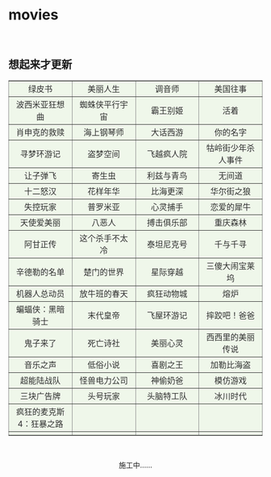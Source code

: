 # movies

<br/>

## 想起来才更新 ##

<table border="2" cellspacing="3%" frame="hsides" style="background-color:#d1eac157;opacity:0.9">
   <tr>
     <td width=25% align="center">绿皮书</td>
     <td width=25% align="center">美丽人生</td>
     <td width=25% align="center">调音师</td>
     <td width=25% align="center">美国往事</td>
  </tr>
   <tr>
     <td width=25% align="center">波西米亚狂想曲</td>
     <td width=25% align="center">蜘蛛侠平行宇宙</td>
     <td width=25% align="center">霸王别姬</td>
     <td width=25% align="center">活着</td>
   </tr>
   <tr>
     <td width=25% align="center">肖申克的救赎</td>
     <td width=25% align="center">海上钢琴师</td>
     <td width=25% align="center">大话西游</td>
     <td width=25% align="center">你的名字</td>
   </tr>
    <tr>
     <td width=25% align="center">寻梦环游记</td>
     <td width=25% align="center">盗梦空间</td>
     <td width=25% align="center">飞越疯人院</td>
     <td width=25% align="center">牯岭街少年杀人事件</td>
   </tr>
    <tr>
     <td width=25% align="center">让子弹飞</td>
     <td width=25% align="center">寄生虫</td>
     <td width=25% align="center">利兹与青鸟</td>
     <td width=25% align="center">无间道</td>
   </tr>
    <tr>
     <td width=25% align="center">十二怒汉</td>
     <td width=25% align="center">花样年华</td>
     <td width=25% align="center">比海更深</td>
     <td width=25% align="center">华尔街之狼</td>
   </tr>
    <tr>
     <td width=25% align="center">失控玩家</td>
     <td width=25% align="center">普罗米亚</td>
     <td width=25% align="center">心灵捕手</td>
     <td width=25% align="center">恋爱的犀牛</td>
   </tr>
    <tr>
     <td width=25% align="center">天使爱美丽</td>
     <td width=25% align="center">八恶人</td>
     <td width=25% align="center">搏击俱乐部</td>
     <td width=25% align="center">重庆森林</td>
   </tr>
    <tr>
     <td width=25% align="center">阿甘正传</td>
     <td width=25% align="center">这个杀手不太冷</td>
     <td width=25% align="center">泰坦尼克号</td>
     <td width=25% align="center">千与千寻</td>
   </tr>
    <tr>
     <td width=25% align="center">辛德勒的名单</td>
     <td width=25% align="center">楚门的世界</td>
     <td width=25% align="center">星际穿越</td>
     <td width=25% align="center">三傻大闹宝莱坞</td>
   </tr>
    <tr>
     <td width=25% align="center">机器人总动员</td>
     <td width=25% align="center">放牛班的春天</td>
     <td width=25% align="center">疯狂动物城</td>
     <td width=25% align="center">熔炉</td>
   </tr>
    <tr>
     <td width=25% align="center">蝙蝠侠：黑暗骑士</td>
     <td width=25% align="center">末代皇帝</td>
     <td width=25% align="center">飞屋环游记</td>
     <td width=25% align="center">摔跤吧！爸爸</td>
   </tr>
    <tr>
     <td width=25% align="center">鬼子来了</td>
     <td width=25% align="center">死亡诗社</td>
     <td width=25% align="center">美丽心灵</td>
     <td width=25% align="center">西西里的美丽传说</td>
   </tr>
    <tr>
     <td width=25% align="center">音乐之声</td>
     <td width=25% align="center">低俗小说</td>
     <td width=25% align="center">喜剧之王</td>
     <td width=25% align="center">加勒比海盗</td>
   </tr>
    <tr>
     <td width=25% align="center">超能陆战队</td>
     <td width=25% align="center">怪兽电力公司</td>
     <td width=25% align="center">神偷奶爸</td>
     <td width=25% align="center">模仿游戏</td>
   </tr>
    <tr>
     <td width=25% align="center">三块广告牌</td>
     <td width=25% align="center">头号玩家</td>
     <td width=25% align="center">头脑特工队</td>
     <td width=25% align="center">冰川时代</td>
   </tr>
    <tr>
     <td width=25% align="center">疯狂的麦克斯4：狂暴之路</td>
     <td width=25% align="center"></td>
     <td width=25% align="center"></td>
     <td width=25% align="center"></td>
   </tr>
    <tr>
     <td width=25% align="center"></td>
     <td width=25% align="center"></td>
     <td width=25% align="center"></td>
     <td width=25% align="center"></td>
   </tr>
</table>

<br/>

<p style="text-align:center">施工中……</p>


